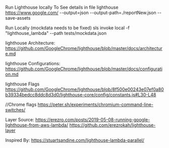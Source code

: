 Run Lighthouse locally To See details in file
lighthouse https://www.google.com/ --output=json --output-path=./reportNew.json --save-assets

Run Locally (mockdata needs to be fixed)
sls invoke local -f "lighthouse_lambda" --path tests/mockdata.json

lighthouse Architecture:
https://github.com/GoogleChrome/lighthouse/blob/master/docs/architecture.md

lighthouse Configurations:
https://github.com/GoogleChrome/lighthouse/blob/master/docs/configuration.md

lighthouse Flags
https://github.com/GoogleChrome/lighthouse/blob/8f500e00243e07ef0a80b39334bedcc8ddc8d3d0/lighthouse-core/config/constants.js#L30-L48

//Chrome flags
https://peter.sh/experiments/chromium-command-line-switches/

Layer Source:
https://erezro.com/posts/2019-05-08-running-google-lighthouse-from-aws-lambda/
https://github.com/erezrokah/lighthouse-layer

Inspired By:
https://stuartsandine.com/lighthouse-lambda-parallel/